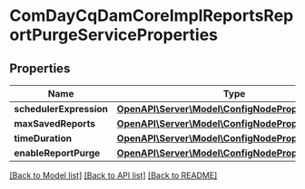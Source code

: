 # ComDayCqDamCoreImplReportsReportPurgeServiceProperties

## Properties
Name | Type | Description | Notes
------------ | ------------- | ------------- | -------------
**schedulerExpression** | [**OpenAPI\Server\Model\ConfigNodePropertyString**](ConfigNodePropertyString.md) |  | [optional] 
**maxSavedReports** | [**OpenAPI\Server\Model\ConfigNodePropertyInteger**](ConfigNodePropertyInteger.md) |  | [optional] 
**timeDuration** | [**OpenAPI\Server\Model\ConfigNodePropertyInteger**](ConfigNodePropertyInteger.md) |  | [optional] 
**enableReportPurge** | [**OpenAPI\Server\Model\ConfigNodePropertyBoolean**](ConfigNodePropertyBoolean.md) |  | [optional] 

[[Back to Model list]](../README.md#documentation-for-models) [[Back to API list]](../README.md#documentation-for-api-endpoints) [[Back to README]](../README.md)


